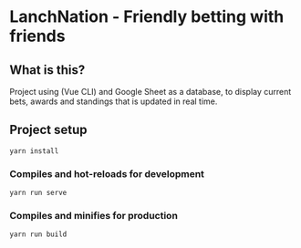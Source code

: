 # LanchNation - Friendly betting with friends

## What is this?

Project using (Vue CLI) and Google Sheet as a database, to display current bets, awards and standings that is updated in real time.

## Project setup
```
yarn install
```

### Compiles and hot-reloads for development
```
yarn run serve
```

### Compiles and minifies for production
```
yarn run build
```

